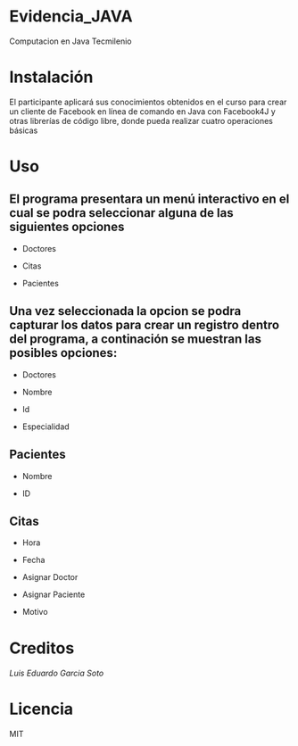 # Evidencia_JAVA
Computacion en Java Tecmilenio

# Instalación
El participante aplicará sus conocimientos obtenidos en el curso para crear un cliente de Facebook en línea de comando en Java con Facebook4J y otras librerías de código libre, donde pueda realizar cuatro operaciones básicas

# Uso
## El programa presentara un menú interactivo en el cual se podra seleccionar alguna de las siguientes opciones

* Doctores

* Citas

* Pacientes

## Una vez seleccionada la opcion se podra capturar los datos para crear un registro dentro del programa, a continación se muestran las posibles opciones:

- Doctores

- Nombre

- Id

- Especialidad

## Pacientes

- Nombre

- ID

## Citas

- Hora

- Fecha

- Asignar Doctor

- Asignar Paciente

- Motivo

# Creditos
###### Luis Eduardo Garcia Soto

# Licencia 
MIT
